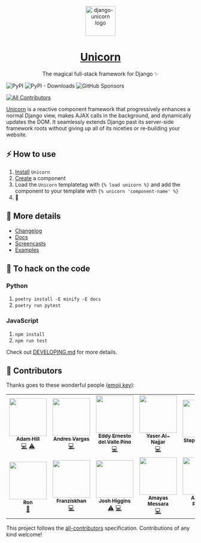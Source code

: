 <p align="center">
  <a href="https://www.django-unicorn.com/"><img src="https://www.django-unicorn.com/static/img/unicorn.svg" alt="django-unicorn logo" height="80"/></a>
</p>
<h1 align="center"><a href="https://www.django-unicorn.com/">Unicorn</a></h1>
<p align="center">The magical full-stack framework for Django ✨</p>

![PyPI](https://img.shields.io/pypi/v/django-unicorn?color=blue&style=flat-square)
![PyPI - Downloads](https://img.shields.io/pypi/dm/django-unicorn?color=blue&style=flat-square)
![GitHub Sponsors](https://img.shields.io/github/sponsors/adamghill?color=blue&style=flat-square)

<!-- ALL-CONTRIBUTORS-BADGE:START - Do not remove or modify this section -->

[![All Contributors](https://img.shields.io/badge/all_contributors-14-orange.svg?style=flat-square)](#contributors-)

<!-- ALL-CONTRIBUTORS-BADGE:END -->

[Unicorn](https://www.django-unicorn.com) is a reactive component framework that progressively enhances a normal Django view, makes AJAX calls in the background, and dynamically updates the DOM. It seamlessly extends Django past its server-side framework roots without giving up all of its niceties or re-building your website.

## ⚡ How to use

1. [Install](https://www.django-unicorn.com/docs/installation/) `Unicorn`
1. [Create](https://www.django-unicorn.com/docs/components/) a component
1. Load the `Unicorn` templatetag with `{% load unicorn %}` and add the component to your template with `{% unicorn 'component-name' %}`
1. 🎉

## 📖 More details

- [Changelog](https://www.django-unicorn.com/docs/changelog/)
- [Docs](https://www.django-unicorn.com/docs/)
- [Screencasts](https://www.django-unicorn.com/screencasts/installation)
- [Examples](https://www.django-unicorn.com/examples/todo)

## 🔧 To hack on the code

### Python

1. `poetry install -E minify -E docs`
1. `poetry run pytest`

### JavaScript

1. `npm install`
1. `npm run test`

Check out [DEVELOPING.md](DEVELOPING.md) for more details.

## 👏 Contributors

Thanks goes to these wonderful people ([emoji key](https://allcontributors.org/docs/en/emoji-key)):

<!-- ALL-CONTRIBUTORS-LIST:START - Do not remove or modify this section -->
<!-- prettier-ignore-start -->
<!-- markdownlint-disable -->
<table>
  <tr>
    <td align="center"><a href="https://adamghill.com"><img src="https://avatars0.githubusercontent.com/u/317045?v=4?s=100" width="100px;" alt=""/><br /><sub><b>Adam Hill</b></sub></a><br /><a href="https://github.com/adamghill/django-unicorn/commits?author=adamghill" title="Code">💻</a> <a href="https://github.com/adamghill/django-unicorn/commits?author=adamghill" title="Tests">⚠️</a></td>
    <td align="center"><a href="https://python3.ninja"><img src="https://avatars1.githubusercontent.com/u/44167?v=4?s=100" width="100px;" alt=""/><br /><sub><b>Andres Vargas</b></sub></a><br /><a href="https://github.com/adamghill/django-unicorn/commits?author=zodman" title="Code">💻</a></td>
    <td align="center"><a href="http://iskra.ml"><img src="https://avatars3.githubusercontent.com/u/6555851?v=4?s=100" width="100px;" alt=""/><br /><sub><b>Eddy Ernesto del Valle Pino</b></sub></a><br /><a href="https://github.com/adamghill/django-unicorn/commits?author=edelvalle" title="Code">💻</a></td>
    <td align="center"><a href="https://www.linkedin.com/in/yaser-al-najjar-429b9096/"><img src="https://avatars3.githubusercontent.com/u/10493809?v=4?s=100" width="100px;" alt=""/><br /><sub><b>Yaser Al-Najjar</b></sub></a><br /><a href="https://github.com/adamghill/django-unicorn/commits?author=yaseralnajjar" title="Code">💻</a></td>
    <td align="center"><a href="https://github.com/sbidy"><img src="https://avatars.githubusercontent.com/u/1077364?v=4?s=100" width="100px;" alt=""/><br /><sub><b>Stephan Traub</b></sub></a><br /><a href="https://github.com/adamghill/django-unicorn/commits?author=sbidy" title="Tests">⚠️</a></td>
    <td align="center"><a href="https://github.com/frbor"><img src="https://avatars.githubusercontent.com/u/2320183?v=4?s=100" width="100px;" alt=""/><br /><sub><b>Fredrik Borg</b></sub></a><br /><a href="https://github.com/adamghill/django-unicorn/commits?author=frbor" title="Code">💻</a> <a href="https://github.com/adamghill/django-unicorn/commits?author=frbor" title="Tests">⚠️</a></td>
    <td align="center"><a href="https://github.com/mbacicc"><img src="https://avatars.githubusercontent.com/u/46646960?v=4?s=100" width="100px;" alt=""/><br /><sub><b>mbacicc</b></sub></a><br /><a href="https://github.com/adamghill/django-unicorn/commits?author=mbacicc" title="Code">💻</a></td>
  </tr>
  <tr>
    <td align="center"><a href="http://ambient-innovation.com"><img src="https://avatars.githubusercontent.com/u/3176075?v=4?s=100" width="100px;" alt=""/><br /><sub><b>Ron</b></sub></a><br /><a href="https://github.com/adamghill/django-unicorn/commits?author=GitRon" title="Documentation">📖</a></td>
    <td align="center"><a href="https://github.com/Franziskhan"><img src="https://avatars.githubusercontent.com/u/86062014?v=4?s=100" width="100px;" alt=""/><br /><sub><b>Franziskhan</b></sub></a><br /><a href="https://github.com/adamghill/django-unicorn/commits?author=Franziskhan" title="Code">💻</a></td>
    <td align="center"><a href="https://github.com/joshiggins"><img src="https://avatars.githubusercontent.com/u/5124298?v=4?s=100" width="100px;" alt=""/><br /><sub><b>Josh Higgins</b></sub></a><br /><a href="https://github.com/adamghill/django-unicorn/commits?author=joshiggins" title="Tests">⚠️</a> <a href="https://github.com/adamghill/django-unicorn/commits?author=joshiggins" title="Code">💻</a></td>
    <td align="center"><a href="https://github.com/MayasMess"><img src="https://avatars.githubusercontent.com/u/51958712?v=4?s=100" width="100px;" alt=""/><br /><sub><b>Amayas Messara</b></sub></a><br /><a href="https://github.com/adamghill/django-unicorn/commits?author=MayasMess" title="Code">💻</a></td>
    <td align="center"><a href="http://www.apoorvapandey.com"><img src="https://avatars.githubusercontent.com/u/21103831?v=4?s=100" width="100px;" alt=""/><br /><sub><b>Apoorva Pandey</b></sub></a><br /><a href="https://github.com/adamghill/django-unicorn/commits?author=apoorvaeternity" title="Tests">⚠️</a> <a href="https://github.com/adamghill/django-unicorn/commits?author=apoorvaeternity" title="Code">💻</a></td>
    <td align="center"><a href="http://www.nerdocs.at"><img src="https://avatars.githubusercontent.com/u/2955584?v=4?s=100" width="100px;" alt=""/><br /><sub><b>Christian González</b></sub></a><br /><a href="https://github.com/adamghill/django-unicorn/commits?author=nerdoc" title="Code">💻</a></td>
    <td align="center"><a href="https://github.com/robwa"><img src="https://avatars.githubusercontent.com/u/4658937?v=4?s=100" width="100px;" alt=""/><br /><sub><b>robwa</b></sub></a><br /><a href="https://github.com/adamghill/django-unicorn/commits?author=robwa" title="Code">💻</a> <a href="https://github.com/adamghill/django-unicorn/commits?author=robwa" title="Tests">⚠️</a></td>
  </tr>
</table>

<!-- markdownlint-restore -->
<!-- prettier-ignore-end -->

<!-- ALL-CONTRIBUTORS-LIST:END -->

This project follows the [all-contributors](https://github.com/all-contributors/all-contributors) specification. Contributions of any kind welcome!

